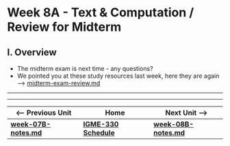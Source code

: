 # Week 8A - Text & Computation / Review for Midterm

## I. Overview
- The midterm exam is next time - any questions?
- We pointed you at these study resources last week, here they are again --> [midterm-exam-review.md](../exams/midterm-exam-review.md)




<hr><hr>

| <-- Previous Unit | Home | Next Unit -->
| --- | --- | --- 
| [**week-07B-notes.md**](week-07B-notes.md)     |  [**IGME-330 Schedule**](../schedule.md) | [**week-08B-notes.md**](week-08B-notes.md)
